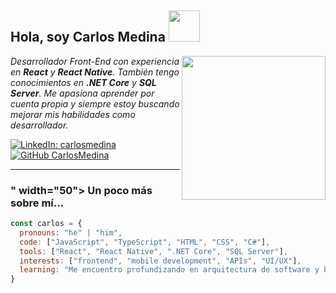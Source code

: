 <h2>Hola, soy Carlos Medina <img src="https://media.giphy.com/media/mGcNjsfWAjY5AEZNw6/giphy.gif" width="50"></h2>
<img align='right' src="https://media.giphy.com/media/ieyl9zmCjO4b4t6qoY/giphy.gif" width="230">

<p><em>Desarrollador Front-End con experiencia en <strong>React</strong> y <strong>React Native</strong>. También tengo conocimientos en <strong>.NET Core</strong> y <strong>SQL Server</strong>. Me apasiona aprender por cuenta propia y siempre estoy buscando mejorar mis habilidades como desarrollador.</em></p>

[![LinkedIn: carlosmedina](https://img.shields.io/badge/-carlosmedina-blue?style=flat-square&logo=Linkedin&logoColor=white&link=https://www.linkedin.com/in/carlosmedina/)](https://www.linkedin.com/in/carlosmedina/)
[![GitHub CarlosMedina](https://img.shields.io/github/followers/carlosmedina?label=follow&style=social)](https://github.com/carlosmedina)

---

### " width="50"> Un poco más sobre mí...

```javascript
const carlos = {
  pronouns: "he" | "him",
  code: ["JavaScript", "TypeScript", "HTML", "CSS", "C#"],
  tools: ["React", "React Native", ".NET Core", "SQL Server"],
  interests: ["frontend", "mobile development", "APIs", "UI/UX"],
  learning: "Me encuentro profundizando en arquitectura de software y buenas prácticas en React y .NET"
}
